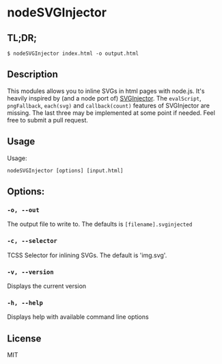 # nodeSVGInjector

## TL;DR;
    
    $ nodeSVGInjector index.html -o output.html


## Description
This modules allows you to inline SVGs in html pages with node.js. It's heavily inspired by (and a node port of) [SVGInjector](https://github.com/iconic/SVGInjector). 
The `evalScript`, `pngFallback`, `each(svg)` and `callback(count)` features of SVGInjector are missing. The last three may be implemented at some point if needed. Feel free to submit a pull request.

## Usage
Usage: 
    
    nodeSVGInjector [options] [input.html]

## Options:

### `-o, --out`
The output file to write to. The defaults is `[filename].svginjected`

### `-c, --selector`
TCSS Selector for inlining SVGs. The default is 'img.svg'.

### `-v, --version`
Displays the current version

### `-h, --help`
Displays help with available command line options

## License 
MIT

